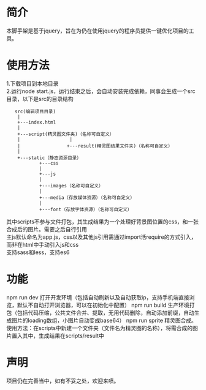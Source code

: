 # 简介
本脚手架是基于jquery，旨在为仍在使用jquery的程序员提供一键优化项目的工具。
# 使用方法
1.下载项目到本地目录  
2.运行node start.js，运行结束之后，会自动安装完成依赖，同事会生成一个src目录，以下是src的目录结构  
 

       src(编辑项目目录)
        |
        +---index.html
        |
        +---script(精灵图文件夹)（名称可自定义）
        |                  |
        |                 +---result(精灵图结果文件夹)（名称可自定义）
        |
        +---static（静态资源目录）
                +---css
                |
                +---js
                |
                +---images（名称可自定义）
                |
                +---media（存放媒体资源）（名称可自定义）
                |
                +---font（存放字体资源）（名称可自定义）
其中scripts不参与文件打包，其生成结果为一个处理好背景图位置的css，和一张合成后的图片。需要之后自行引用  
主js默认命名为app.js，css以及其他js引用需通过import活require的方式引入，而非在html中手动引入js和css  
支持sass和less，支持es6
# 功能
npm run dev 打开开发环境（包括自动刷新以及自动获取ip，支持手机端直接浏览，默认不自动打开浏览器，可以在初始化中配置）
npm run build 生产环境打包（包括代码压缩，公共文件合并、提取，无用代码删除，自动添加前缀，自动生成图片的loading数组，小图片自动变成base64）
npm run sprite 精灵图合成。使用方法：在scripts中新建一个文件夹（文件名为精灵图的名称），将需合成的图片置入其中，生成结果在scripts/result中
# 声明
项目仍在完善当中，如有不妥之处，欢迎来喷。
